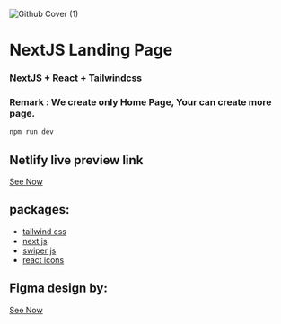 ![Github Cover (1)](https://github.com/misteradev/nextjs-navigationbar/assets/92903550/35b69c0e-b82e-44c4-a918-09bd2b00e7b8)

<h1>NextJS Landing Page</h1>

### NextJS + React + Tailwindcss
### Remark : We create only Home Page, Your can create more page.

```bash 
npm run dev
```

## Netlify live preview link
[See Now](https://misteradevlandingpage002.netlify.app/)

## packages:
+ [tailwind css](https://tailwindcss.com/docs/installation)
+ [next js](https://nextjs.org/docs/)
+ [swiper js](https://swiperjs.com/get-started)
+ [react icons](https://react-icons.github.io/react-icons/)

## Figma design by:
[See Now](https://www.figma.com/community/file/1066032194038144289/Client-First-Template-9---Webflow-Agency)
